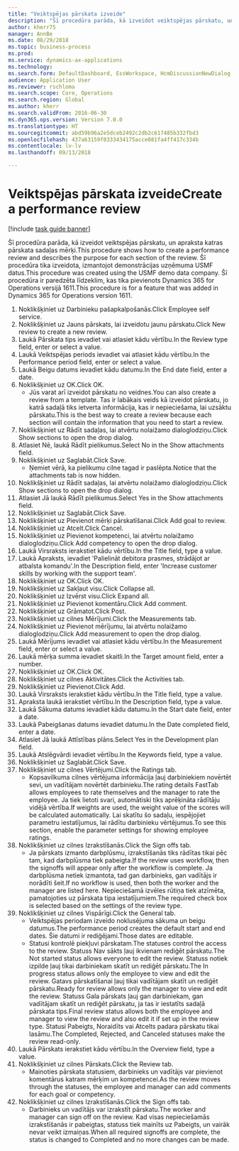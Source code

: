 ```yaml
--- 
title: "Veiktspējas pārskata izveide"
description: "Šī procedūra parāda, kā izveidot veiktspējas pārskatu, un apraksta katras pārskata sadaļas mērķi."
author: kherr75
manager: AnnBe
ms.date: 08/29/2018
ms.topic: business-process
ms.prod: 
ms.service: dynamics-ax-applications
ms.technology: 
ms.search.form: DefaultDashboard, EssWorkspace, HcmDiscussionNewDialog, HcmDiscussion, HcmDiscussionChangeSettings, HcmDiscussionAddGoalDialog, HcmTopicCreate, HcmMeasurementDetailDialog, HcmPerfJournalAdd
audience: Application User
ms.reviewer: rschloma
ms.search.scope: Core, Operations
ms.search.region: Global
ms.author: kherr
ms.search.validFrom: 2016-06-30
ms.dyn365.ops.version: Version 7.0.0
ms.translationtype: HT
ms.sourcegitcommit: abd59b96a2e5dceb2492c2db2c617485b332fbd3
ms.openlocfilehash: 437a63159f0333434175acce081fa4ff417c334b
ms.contentlocale: lv-lv
ms.lasthandoff: 09/13/2018

---
```

# <a name="create-a-performance-review"></a><span data-ttu-id="0c53b-103">Veiktspējas pārskata izveide</span><span class="sxs-lookup"><span data-stu-id="0c53b-103">Create a performance review</span></span>

[!include [task guide banner](../../includes/task-guide-banner.md)]

<span data-ttu-id="0c53b-104">Šī procedūra parāda, kā izveidot veiktspējas pārskatu, un apraksta katras pārskata sadaļas mērķi.</span><span class="sxs-lookup"><span data-stu-id="0c53b-104">This procedure shows how to create a performance review and describes the purpose for each section of the review.</span></span> <span data-ttu-id="0c53b-105">Šī procedūra tika izveidota, izmantojot demonstrācijas uzņēmuma USMF datus.</span><span class="sxs-lookup"><span data-stu-id="0c53b-105">This procedure was created using the USMF demo data company.</span></span> <span data-ttu-id="0c53b-106">Šī procedūra ir paredzēta līdzeklim, kas tika pievienots Dynamics 365 for Operations versijā 1611.</span><span class="sxs-lookup"><span data-stu-id="0c53b-106">This procedure is for a feature that was added in Dynamics 365 for Operations version 1611.</span></span>

1. <span data-ttu-id="0c53b-107">Noklikšķiniet uz Darbinieku pašapkalpošanās.</span><span class="sxs-lookup"><span data-stu-id="0c53b-107">Click Employee self service.</span></span>
2. <span data-ttu-id="0c53b-108">Noklikšķiniet uz Jauns pārskats, lai izveidotu jaunu pārskatu.</span><span class="sxs-lookup"><span data-stu-id="0c53b-108">Click New review to create a new review.</span></span>
3. <span data-ttu-id="0c53b-109">Laukā Pārskata tips ievadiet vai atlasiet kādu vērtību.</span><span class="sxs-lookup"><span data-stu-id="0c53b-109">In the Review type field, enter or select a value.</span></span>
4. <span data-ttu-id="0c53b-110">Laukā Veiktspējas periods ievadiet vai atlasiet kādu vērtību.</span><span class="sxs-lookup"><span data-stu-id="0c53b-110">In the Performance period field, enter or select a value.</span></span>
5. <span data-ttu-id="0c53b-111">Laukā Beigu datums ievadiet kādu datumu.</span><span class="sxs-lookup"><span data-stu-id="0c53b-111">In the End date field, enter a date.</span></span>
6. <span data-ttu-id="0c53b-112">Noklikšķiniet uz OK.</span><span class="sxs-lookup"><span data-stu-id="0c53b-112">Click OK.</span></span>
    * <span data-ttu-id="0c53b-113">Jūs varat arī izveidot pārskatu no veidnes.</span><span class="sxs-lookup"><span data-stu-id="0c53b-113">You can also create a review from a template.</span></span> <span data-ttu-id="0c53b-114">Tas ir labākais veids kā izveidot pārskatu, jo katrā sadaļā tiks ietverta informācija, kas ir nepieciešama, lai uzsāktu pārskatu.</span><span class="sxs-lookup"><span data-stu-id="0c53b-114">This is the best way to create a review because each section will contain the information that you need to start a review.</span></span>  
7. <span data-ttu-id="0c53b-115">Noklikšķiniet uz Rādīt sadaļas, lai atvērtu nolaižamo dialoglodziņu.</span><span class="sxs-lookup"><span data-stu-id="0c53b-115">Click Show sections to open the drop dialog.</span></span>
8. <span data-ttu-id="0c53b-116">Atlasiet Nē, laukā Rādīt pielikumus.</span><span class="sxs-lookup"><span data-stu-id="0c53b-116">Select No in the Show attachments field.</span></span>
9. <span data-ttu-id="0c53b-117">Noklikšķiniet uz Saglabāt.</span><span class="sxs-lookup"><span data-stu-id="0c53b-117">Click Save.</span></span>
    * <span data-ttu-id="0c53b-118">Ņemiet vērā, ka pielikumu cilne tagad ir paslēpta.</span><span class="sxs-lookup"><span data-stu-id="0c53b-118">Notice that the attachments tab is now hidden.</span></span>  
10. <span data-ttu-id="0c53b-119">Noklikšķiniet uz Rādīt sadaļas, lai atvērtu nolaižamo dialoglodziņu.</span><span class="sxs-lookup"><span data-stu-id="0c53b-119">Click Show sections to open the drop dialog.</span></span>
11. <span data-ttu-id="0c53b-120">Atlasiet Jā laukā Rādīt pielikumus.</span><span class="sxs-lookup"><span data-stu-id="0c53b-120">Select Yes in the Show attachments field.</span></span>
12. <span data-ttu-id="0c53b-121">Noklikšķiniet uz Saglabāt.</span><span class="sxs-lookup"><span data-stu-id="0c53b-121">Click Save.</span></span>
13. <span data-ttu-id="0c53b-122">Noklikšķiniet uz Pievienot mērķi pārskatīšanai.</span><span class="sxs-lookup"><span data-stu-id="0c53b-122">Click Add goal to review.</span></span>
14. <span data-ttu-id="0c53b-123">Noklikšķiniet uz Atcelt.</span><span class="sxs-lookup"><span data-stu-id="0c53b-123">Click Cancel.</span></span>
15. <span data-ttu-id="0c53b-124">Noklikšķiniet uz Pievienot kompetenci, lai atvērtu nolaižamo dialoglodziņu.</span><span class="sxs-lookup"><span data-stu-id="0c53b-124">Click Add competency to open the drop dialog.</span></span>
16. <span data-ttu-id="0c53b-125">Laukā Virsraksts ierakstiet kādu vērtību.</span><span class="sxs-lookup"><span data-stu-id="0c53b-125">In the Title field, type a value.</span></span>
17. <span data-ttu-id="0c53b-126">Laukā Apraksts, ievadiet 'Palielināt debitora prasmes, strādājot ar atbalsta komandu'.</span><span class="sxs-lookup"><span data-stu-id="0c53b-126">In the Description field, enter 'Increase customer skills by working with the support team'.</span></span>
18. <span data-ttu-id="0c53b-127">Noklikšķiniet uz OK.</span><span class="sxs-lookup"><span data-stu-id="0c53b-127">Click OK.</span></span>
19. <span data-ttu-id="0c53b-128">Noklikšķiniet uz Sakļaut visu.</span><span class="sxs-lookup"><span data-stu-id="0c53b-128">Click Collapse all.</span></span>
20. <span data-ttu-id="0c53b-129">Noklikšķiniet uz Izvērst visu.</span><span class="sxs-lookup"><span data-stu-id="0c53b-129">Click Expand all.</span></span>
21. <span data-ttu-id="0c53b-130">Noklikšķiniet uz Pievienot komentāru.</span><span class="sxs-lookup"><span data-stu-id="0c53b-130">Click Add comment.</span></span>
22. <span data-ttu-id="0c53b-131">Noklikšķiniet uz Grāmatot.</span><span class="sxs-lookup"><span data-stu-id="0c53b-131">Click Post.</span></span>
23. <span data-ttu-id="0c53b-132">Noklikšķiniet uz cilnes Mērījumi.</span><span class="sxs-lookup"><span data-stu-id="0c53b-132">Click the Measurements tab.</span></span>
24. <span data-ttu-id="0c53b-133">Noklikšķiniet uz Pievienot mērījumu, lai atvērtu nolaižamo dialoglodziņu.</span><span class="sxs-lookup"><span data-stu-id="0c53b-133">Click Add measurement to open the drop dialog.</span></span>
25. <span data-ttu-id="0c53b-134">Laukā Mērījums ievadiet vai atlasiet kādu vērtību.</span><span class="sxs-lookup"><span data-stu-id="0c53b-134">In the Measurement field, enter or select a value.</span></span>
26. <span data-ttu-id="0c53b-135">Laukā mērķa summa ievadiet skaitli.</span><span class="sxs-lookup"><span data-stu-id="0c53b-135">In the Target amount field, enter a number.</span></span>
27. <span data-ttu-id="0c53b-136">Noklikšķiniet uz OK.</span><span class="sxs-lookup"><span data-stu-id="0c53b-136">Click OK.</span></span>
28. <span data-ttu-id="0c53b-137">Noklikšķiniet uz cilnes Aktivitātes.</span><span class="sxs-lookup"><span data-stu-id="0c53b-137">Click the Activities tab.</span></span>
29. <span data-ttu-id="0c53b-138">Noklikšķiniet uz Pievienot.</span><span class="sxs-lookup"><span data-stu-id="0c53b-138">Click Add.</span></span>
30. <span data-ttu-id="0c53b-139">Laukā Virsraksts ierakstiet kādu vērtību.</span><span class="sxs-lookup"><span data-stu-id="0c53b-139">In the Title field, type a value.</span></span>
31. <span data-ttu-id="0c53b-140">Apraksta laukā ierakstiet vērtību.</span><span class="sxs-lookup"><span data-stu-id="0c53b-140">In the Description field, type a value.</span></span>
32. <span data-ttu-id="0c53b-141">Laukā Sākuma datums ievadiet kādu datumu.</span><span class="sxs-lookup"><span data-stu-id="0c53b-141">In the Start date field, enter a date.</span></span>
33. <span data-ttu-id="0c53b-142">Laukā Pabeigšanas datums ievadiet datumu.</span><span class="sxs-lookup"><span data-stu-id="0c53b-142">In the Date completed field, enter a date.</span></span>
34. <span data-ttu-id="0c53b-143">Atlasiet Jā laukā Attīstības plāns.</span><span class="sxs-lookup"><span data-stu-id="0c53b-143">Select Yes in the Development plan field.</span></span>
35. <span data-ttu-id="0c53b-144">Laukā Atslēgvārdi ievadiet vērtību.</span><span class="sxs-lookup"><span data-stu-id="0c53b-144">In the Keywords field, type a value.</span></span>
36. <span data-ttu-id="0c53b-145">Noklikšķiniet uz Saglabāt.</span><span class="sxs-lookup"><span data-stu-id="0c53b-145">Click Save.</span></span>
37. <span data-ttu-id="0c53b-146">Noklikšķiniet uz cilnes Vērtējumi.</span><span class="sxs-lookup"><span data-stu-id="0c53b-146">Click the Ratings tab.</span></span>
    * <span data-ttu-id="0c53b-147">Kopsavilkuma cilnes vērtējuma informācija ļauj darbiniekiem novērtēt sevi, un vadītājam novērtēt darbinieku.</span><span class="sxs-lookup"><span data-stu-id="0c53b-147">The rating details FastTab allows employees to rate themselves and the manager to rate the employee.</span></span> <span data-ttu-id="0c53b-148">Ja tiek lietoti svari, automātiski tiks aprēķināta rādītāju vidējā vērtība.</span><span class="sxs-lookup"><span data-stu-id="0c53b-148">If weights are used, the weight value of the scores will be calculated automatically.</span></span>    <span data-ttu-id="0c53b-149">Lai skatītu šo sadaļu, iespējojiet parametru iestatījumus, lai rādītu darbinieku vērtējumus.</span><span class="sxs-lookup"><span data-stu-id="0c53b-149">To see this section, enable the parameter settings for showing employee ratings.</span></span>  
38. <span data-ttu-id="0c53b-150">Noklikšķiniet uz cilnes Izrakstīšanās.</span><span class="sxs-lookup"><span data-stu-id="0c53b-150">Click the Sign offs tab.</span></span>
    * <span data-ttu-id="0c53b-151">Ja pārskats izmanto darbplūsmu, izrakstīšanās tiks rādītas tikai pēc tam, kad darbplūsma tiek pabeigta.</span><span class="sxs-lookup"><span data-stu-id="0c53b-151">If the review uses workflow, then the signoffs will appear only after the workflow is complete.</span></span> <span data-ttu-id="0c53b-152">Ja darbplūsma netiek izmantota, tad gan darbinieks, gan vadītājs ir norādīti šeit.</span><span class="sxs-lookup"><span data-stu-id="0c53b-152">If no workflow is used, then both the worker and the manager are listed here.</span></span> <span data-ttu-id="0c53b-153">Nepieciešamā izvēles rūtiņa tiek atzīmēta, pamatojoties uz pārskata tipa iestatījumiem.</span><span class="sxs-lookup"><span data-stu-id="0c53b-153">The required check box is selected based on the settings of the review type.</span></span>  
39. <span data-ttu-id="0c53b-154">Noklikšķiniet uz cilnes Vispārīgi.</span><span class="sxs-lookup"><span data-stu-id="0c53b-154">Click the General tab.</span></span>
    * <span data-ttu-id="0c53b-155">Veiktspējas periodam izveido noklusējuma sākuma un beigu datumus.</span><span class="sxs-lookup"><span data-stu-id="0c53b-155">The performance period creates the default start and end dates.</span></span> <span data-ttu-id="0c53b-156">Šie datumi ir rediģējami.</span><span class="sxs-lookup"><span data-stu-id="0c53b-156">Those dates are editable.</span></span>  
    * <span data-ttu-id="0c53b-157">Statusi kontrolē piekļuvi pārskatam.</span><span class="sxs-lookup"><span data-stu-id="0c53b-157">The statuses control the access to the review.</span></span> <span data-ttu-id="0c53b-158">Statuss Nav sākts ļauj ikvienam rediģēt pārskatu.</span><span class="sxs-lookup"><span data-stu-id="0c53b-158">The Not started status allows everyone to edit the review.</span></span> <span data-ttu-id="0c53b-159">Statuss notiek izpilde ļauj tikai darbiniekam skatīt un rediģēt pārskatu.</span><span class="sxs-lookup"><span data-stu-id="0c53b-159">The In progress status allows only the employee to view and edit the review.</span></span> <span data-ttu-id="0c53b-160">Gatavs pārskatīšanai ļauj tikai vadītājam skatīt un rediģēt pārskatu.</span><span class="sxs-lookup"><span data-stu-id="0c53b-160">Ready for review allows only the manager to view and edit the review.</span></span> <span data-ttu-id="0c53b-161">Statuss Gala pārskats ļauj gan darbiniekam, gan vadītājam skatīt un rediģēt pārskatu, ja tas ir iestatīts sadaļā pārskata tips.</span><span class="sxs-lookup"><span data-stu-id="0c53b-161">Final review status allows both the employee and manager to view the review and also edit it if set up in the review type.</span></span> <span data-ttu-id="0c53b-162">Statusi Pabeigts, Noraidīts vai Atcelts padara pārskatu tikai lasāmu.</span><span class="sxs-lookup"><span data-stu-id="0c53b-162">The Completed, Rejected, and Canceled statuses make the review read-only.</span></span>  
40. <span data-ttu-id="0c53b-163">Laukā Pārskats ierakstiet kādu vērtību.</span><span class="sxs-lookup"><span data-stu-id="0c53b-163">In the Overview field, type a value.</span></span>
41. <span data-ttu-id="0c53b-164">Noklikšķiniet uz cilnes Pārskats.</span><span class="sxs-lookup"><span data-stu-id="0c53b-164">Click the Review tab.</span></span>
    * <span data-ttu-id="0c53b-165">Mainoties pārskata statusiem, darbinieks un vadītājs var pievienot komentārus katram mērķim un kompetencei.</span><span class="sxs-lookup"><span data-stu-id="0c53b-165">As the review moves through the statuses, the employee and manager can add comments for each goal or competency.</span></span>  
42. <span data-ttu-id="0c53b-166">Noklikšķiniet uz cilnes Izrakstīšanās.</span><span class="sxs-lookup"><span data-stu-id="0c53b-166">Click the Sign offs tab.</span></span>
    * <span data-ttu-id="0c53b-167">Darbinieks un vadītājs var izrakstīt pārskatu.</span><span class="sxs-lookup"><span data-stu-id="0c53b-167">The worker and manager can sign off on the review.</span></span> <span data-ttu-id="0c53b-168">Kad visas nepieciešamās izrakstīšanās ir pabeigtas, statuss tiek mainīts uz Pabeigts, un vairāk nevar veikt izmaiņas.</span><span class="sxs-lookup"><span data-stu-id="0c53b-168">When all required signoffs are complete, the status is changed to Completed and no more changes can be made.</span></span>  


